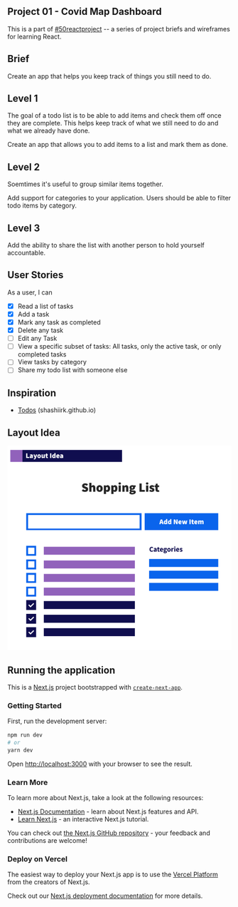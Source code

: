 ## Project 01 - Covid Map Dashboard
This is a part of [#50reactproject](https://50reactprojects.com) -- a series of project briefs and wireframes for learning React.

## Brief
Create an app that helps you keep track of things you still need to do.

## Level 1
The goal of a todo list is to be able to add items and check them off once they are complete. This helps keep track of what we still need to do and what we already have done.

Create an app that allows you to add items to a list and mark them as done.

## Level 2
Soemtimes it's useful to group similar items together. 

Add support for categories to your application. Users should be able to filter todo items by category.

## Level 3
Add the ability to share the list with another person to hold yourself accountable.

## User Stories
As a user, I can
- [X] Read a list of tasks
- [X] Add a task
- [X] Mark any task as completed
- [X] Delete any task
- [ ] Edit any Task
- [ ] View a specific subset of tasks: All tasks, only the active task, or only completed tasks
- [ ] View tasks by category
- [ ] Share my todo list with someone else

## Inspiration
- [Todos](https://shashiirk.github.io/todos) (shashiirk.github.io)

## Layout Idea
![Layout Wireframe](/public/images/layout-wireframe-example.png)

## Running the application

This is a [Next.js](https://nextjs.org/) project bootstrapped with [`create-next-app`](https://github.com/vercel/next.js/tree/canary/packages/create-next-app).

### Getting Started

First, run the development server:

```bash
npm run dev
# or
yarn dev
```

Open [http://localhost:3000](http://localhost:3000) with your browser to see the result.

### Learn More

To learn more about Next.js, take a look at the following resources:

- [Next.js Documentation](https://nextjs.org/docs) - learn about Next.js features and API.
- [Learn Next.js](https://nextjs.org/learn) - an interactive Next.js tutorial.

You can check out [the Next.js GitHub repository](https://github.com/vercel/next.js/) - your feedback and contributions are welcome!

### Deploy on Vercel

The easiest way to deploy your Next.js app is to use the [Vercel Platform](https://vercel.com/new?utm_medium=default-template&filter=next.js&utm_source=create-next-app&utm_campaign=create-next-app-readme) from the creators of Next.js.

Check out our [Next.js deployment documentation](https://nextjs.org/docs/deployment) for more details.